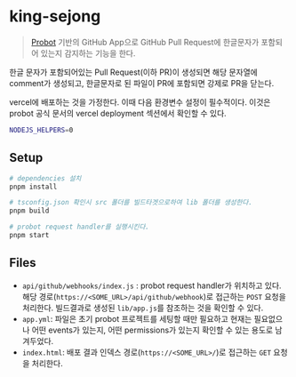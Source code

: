 # king-sejong

> [Probot](https://github.com/probot/probot) 기반의 GitHub App으로 GitHub Pull Request에 한글문자가 포함되어 있는지 감지하는 기능을 한다.

한글 문자가 포함되어있는 Pull Request(이하 PR)이 생성되면 해당 문자열에 comment가 생성되고, 한글문자로 된 파일이 PR에 포함되면 강제로 PR을 닫는다.

vercel에 배포하는 것을 가정한다. 이때 다음 환경변수 설정이 필수적이다. 이것은 probot 공식 문서의 vercel deployment 섹션에서 확인할 수 있다.

```sh
NODEJS_HELPERS=0
```

## Setup

```sh
# dependencies 설치
pnpm install

# tsconfig.json 확인시 src 폴더를 빌드타겟으로하여 lib 폴더를 생성한다.
pnpm build

# probot request handler를 실행시킨다.
pnpm start
```

## Files

- `api/github/webhooks/index.js` : probot request handler가 위치하고 있다. 해당 경로(`https://<SOME_URL>/api/github/webhook`)로 접근하는 `POST` 요청을 처리한다. 빌드결과로 생성된 `lib/app.js`를 참조하는 것을 확인할 수 있다.
- `app.yml`: 파일은 초기 probot 프로젝트를 세팅할 때만 필요하고 현재는 필요없으나 어떤 events가 있는지, 어떤 permissions가 있는지 확인할 수 있는 용도로 남겨두었다.
- `index.html`: 배포 결과 인덱스 경로(`https://<SOME_URL>/`)로 접근하는 `GET` 요청을 처리한다.
